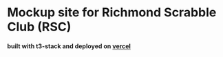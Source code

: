 # Mockup site for Richmond Scrabble Club (RSC)
#### built with t3-stack and deployed on [vercel]("vercel.com")
